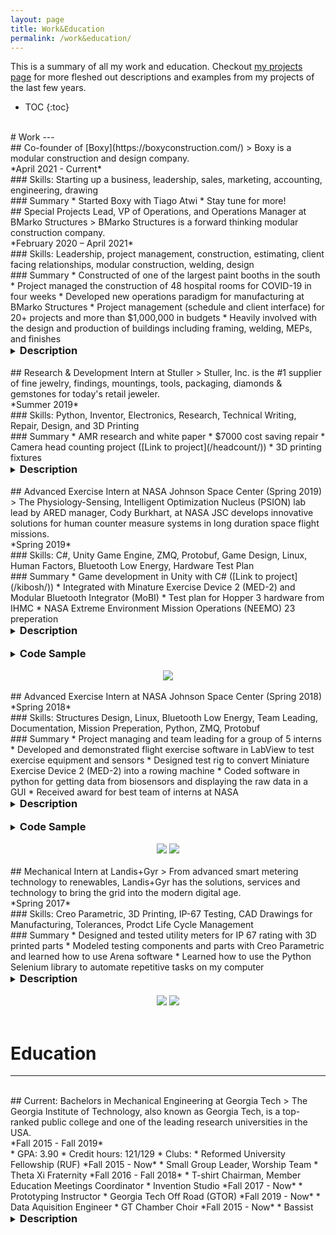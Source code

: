 ```yaml
---
layout: page
title: Work&Education
permalink: /work&education/
---
```

This is a summary of all my work and education. Checkout [my projects page](/projects/) for more fleshed out descriptions and examples from my projects of the last few years.


* TOC
{:toc}

<br>
# Work
---
<br>
## Co-founder of [Boxy](https://boxyconstruction.com/)
> Boxy is a modular construction and design company.

<br>
*April 2021 - Current*

<br>
### Skills: Starting up a business, leadership, sales, marketing, accounting, engineering, drawing

<br>
### Summary
* Started Boxy with Tiago Atwi
* Stay tune for more!

<br>
## Special Projects Lead, VP of Operations, and Operations Manager at BMarko Structures
> BMarko Structures is a forward thinking modular construction company.

<br>
*February 2020 – April 2021*

<br>
### Skills: Leadership, project management, construction, estimating, client facing relationships, modular construction, welding, design

<br>
### Summary
* Constructed of one of the largest paint booths in the south
* Project managed the construction of 48 hospital rooms for COVID-19 in four weeks
* Developed new operations paradigm for manufacturing at BMarko Structures
* Project management (schedule and client interface) for 20+ projects and more than $1,000,000 in budgets
* Heavily involved with the design and production of buildings including framing, welding, MEPs, and finishes

<br>
<details><summary><h3 style="margin: 0px; display: inline">Description</h3></summary>
<p>

This was one of my toughest and best experiences to date. I started out at a "special projects lead" and built a Paintbooth. Soon after I helped CEO Antony Kountouris build the two GEMA projects in a staggering 4 weeks. After that I stayed in the roll of VP of Operations and built many different kinds of projects. I'll detail some of those projects more specifically in my Projects tab.

</p>
</details>

<br>
## Research & Development Intern at Stuller
> Stuller, Inc. is the #1 supplier of fine jewelry, findings, mountings, tools, packaging, diamonds & gemstones for today's retail jeweler.

<br>
*Summer 2019*

<br>
### Skills: Python, Inventor, Electronics, Research, Technical Writing, Repair, Design, and 3D Printing

<br>
### Summary
* AMR research and white paper
* $7000 cost saving repair
* Camera head counting project ([Link to project](/headcount/))
* 3D printing fixtures

<br>
<details><summary><h3 style="margin: 0px; display: inline">Description</h3></summary>
<p>

Stuller is one of the largest suppliers of jewelry and jewelry related products in the US. I interned in their R&D group researching Autonomous Mobile Robots (AMRs) and doing a few other side jobs. Stuller is looking to AMRs to assist in moving their product around their manufacturing lines. I researched more than 20 companies and then down selected to 5. My team and I reached out to those 5 vendors and set up meetings to learn about their AMRs. I compiled notes, brochures, and created a decision matrix from all the information. This allowed us to identify 4 companies having products we would like to see. Towards the end of the semester, I started arraigning company demos, presented my findings to management, and wrote an executive summary. To collect data for the project, I coded a hallway head counter using a Raspberry Pi 3 B+, a webcam, and the openCV library for $100. This gave us a rough estimate of the hallway traffic throughout the day. Additionally, I coded a $15 door open/close sensor and logger to calculate how many times doors were being opened in the hallways. Besides my main task, I designed and 3D printed two laser engraver fixtures and repaired a $7000 engraver fixture. The biggest thing I learned at Stuller was the importance of foundation for understand and proceeding with a project.

</p>
</details>


<br>
## Advanced Exercise Intern at NASA Johnson Space Center (Spring 2019)
> The Physiology-Sensing, Intelligent Optimization Nucleus (PSION) lab lead by ARED manager, Cody Burkhart, at NASA JSC develops innovative solutions for human counter measure systems in long duration space flight missions.

<br>
*Spring 2019*

<br>
### Skills: C#, Unity Game Engine, ZMQ, Protobuf, Game Design, Linux, Human Factors, Bluetooth Low Energy, Hardware Test Plan

<br>
### Summary
* Game development in Unity with C# ([Link to project](/kibosh/))
* Integrated with Minature Exercise Device 2 (MED-2) and Modular Bluetooth Integrator (MoBI)
* Test plan for Hopper 3 hardware from IHMC
* NASA Extreme Environment Mission Operations (NEEMO) 23 preperation

<br>
<details><summary><h3 style="margin: 0px; display: inline">Description</h3></summary>
<p>
This semester I focused on two projects: a test plan for new exercise hardware and primarily developing games to be tested on the NASA Extreme Environment Mission Operations (NEEMO). NEEMO serves an analogue for the International Space Station as well as future exploration missions. NEEMO is in a small underwater habitat that mimics the confined vehicles in space. So as part of a project to improve human fitness in long duration missions, I developed games to test if the interactive portion of the game will increase the user’s performance. These games involved integration with the in-house exercise hardware, Miniature Exercise Device 2 (MED-2), and the in-house software package, Modular Bluetooth Integrator (MoBI), which provided the interactive element, biometrics, and telemetry for our game.
<br>
<br>
The other project that I worked on was a test plan for Hopper 3. ER3 is trying to create a database of exercise devices that can be used to keep records/compare & contrast different devices and their applications. The test plan that I developed can be done by a layman and was used to profile the device and its exercise envelope. I also worked to execute the first application of this test plan on the Hopper 3.
<br>
<br>
I developed the game from scratch. I created all the backend in C# to communicate via ZMQ with the MED-2 and MoBI. This particular application had never been used up to this point. I generated protobuf files for C# for the first time and learned how to make the ZMQ reply/subscriber sockets. Having established the backend, I started working on game states and conditions. Every state in the game has a corresponding state of MED-2 and MoBI data. Having established where and when data was needed, I proceeded to create the actual game dynamics, visuals, and play. One key outcome of integrating with the data collection scripts is that we can now post-process the raw data from the game/user.
<br>
<br>
Having established the architecture for the software in Unity, I generated two different game variations. The first game matches user position to their location on the screen based on telemetry from the MED-2. The second game uses heart rate to position the player on the screen. While these games will not be the final versions delivered as an on-orbit asset, they will provide lessons learned for future VR gamification in the Physiology-Sensing, Intelligent Optimization Nucleus (PSION) Lab. Therefore, the most important part of my work was the backend development that provides the foundation for more complex future games. Particularly, the expansion of our communications between MoBI and MED-2 beyond python to a protocol streamline using C#, directly integrated with Unity, is a massive upgrade to our system foundations.
<br>
<br>
Although not a main focus of my field of study, I learned a lot of programming workflows and techniques this semester. As a result, I understand, better, how software fits into larger systems and have increased interest in collaborative projects between computer science and mechanical engineering. This internship has shown how good hardware enables interesting and powerful software applications to maximize their impact.

</p>
</details>
<br>

<details><summary><h3 style="margin: 0px; display: inline">Code Sample</h3></summary>
<p>
<div markdown="1">

```cs
//This requester is working in its own thread to communicate with the MED-2
private void RequesterWork()
    {
        AsyncIO.ForceDotNet.Force();
        //This is using the lazy pirate method of sending requests
        using (var requester = new RequestSocket())
        {
            NetMQTimer pollTime = new NetMQTimer(TimeSpan.FromMilliseconds(100));

            requester.Connect("tcp://" + hostC + ":" + portC);
            using (var poller = new NetMQPoller { requester, pollTime })
            {
                requester.SendReady += (s, a) =>
                {
                    if (_messageQueue.TryDequeue(out req))
                    {
                        message = req.ToByteArray();
                        a.Socket.SendFrame(message);
                    }
                    if (_requesterCancelled)
                    {
                        poller.Stop();
                    }
                };
                requester.ReceiveReady += (s, a) =>
                {
                    reply = requester.ReceiveFrameString();
                    if (_requesterCancelled)
                    {
                        poller.Stop();
                    }
                };
                poller.Run();
            }
            requester.Close();
        }
    }
```

</div>
</p>
</details>

<br>
<div class="separator" style="clear: both; text-align: center;">
<a href='https://photos.google.com/share/AF1QipPXcma2HXJVc1wXmNLYSqzrReAGTpmpkTg9VoSiUcx6UCXcp5Fx2g8FDnbRW3lJVg?key=MThMU05INlhmTEpzS1d2VDRIVFZkcVJWc0xVdUN3&source=ctrlq.org'><img src='https://lh3.googleusercontent.com/LckSD6euePL7ib0pA993QtHsHdseX1oZ3vqIj1ECYUmXMa7i8S8h3UVCX0K4WrFERvOULAvPHloHD5L8bviTqcFvdUl2E7zYBurQK5DvVRzdEEGFZ8LiXO9PAKj2ZFpfAmm6S6UhRiQ=w2400' style="max-height: 400px; position: relative;"/></a>
</div>

<br>
## Advanced Exercise Intern at NASA Johnson Space Center (Spring 2018)

<br>
*Spring 2018*

<br>
### Skills: Structures Design, Linux, Bluetooth Low Energy, Team Leading, Documentation, Mission Preperation, Python, ZMQ, Protobuf

<br>
### Summary
* Project managing and team leading for a group of 5 interns
* Developed and demonstrated flight exercise software in LabView to test exercise equipment and sensors
* Designed test rig to convert Miniature Exercise Device 2 (MED-2) into a rowing machine
* Coded software in python for getting data from biosensors and displaying the raw data in a GUI
* Received award for best team of interns at NASA

<br>
<details><summary><h3 style="margin: 0px; display: inline">Description</h3></summary>
<p>
At NASA JSC in the Spring of 2018, I had the opportunity to work with a team of 5 interns as an Advanced Exercise Development Intern. ER3, the robotics and
simulation branch I worked under, is tasked with maintaining and developing current and future exercise solutions for The International Space Station and long
duration space flight missions. The intern team I worked with was charged with preparing software and an experiment for the NASA Extreme Environment
Mission Operations (NEEMO). NEEMO is an underwater ground analog for space flight missions, and we created a test to validate new technologies being
developed for long duration missions. Details of our project are as follows: develop a software application that can display data in an interactive and visual way,
create procedures for an experiment on NEEMO to test our application as well as the MED-2 (Miniature Exercise Device 2) with its rowing functionality, and test
sensors with a Modular Bluetooth Integrator (MoBI) which will be integrated into the application.
<br>
<br>
I functioned as a Team lead and software engineer. I worked on backend software that helped tunnel the data from MoBI to our application. Additionally, I
supported the design, prototyping, and testing of our GUI. I designed a tower for testing rowing on the MED. I ran compatibility and functionality tests for sensors
with MoBI. As a Team lead I arraigned meetings, brought food, and helped set goals for our work. I also acted as a point of contact for external groups such as
our mentors and any other external help we needed. I also made, managed, and ran the demonstrations and presentations for our branch chiefs. Towards the
end of the semester, I designed a rowing rig in Creo Parametric that allows the MED-2 to be used as a seated rowing device.
We successfully setup and tested MoBI on a Raspberry Pi 3 platform for the first time. Furthermore, we demonstrated real time data flow with Polar H7 and the
Empatica E4 such that those devices could be used on NEEMO or Space Station. We developed from concept to product for our application. We also developed
the entire experiment to be used on NEEMO. This rowing rig was later built by interns after me and tested by the lab.
I’ve learned a lot more python. I learned a lot about Bluetooth, sensors, and Linux. From a business engineering side of things, I was able to have a lot of
conversations about the structure of NASA and why it works and how it needs to improve. Leading taught me a lot about scheduling time and breaking down the
task of developing a project. Together, our team pioneered new ways to collect human data in real time for spaceflights.
</p>
</details>

<br>
<details><summary><h3 style="margin: 0px; display: inline">Code Sample</h3></summary>
<p>
<div markdown="1">

```python
# This class is used to subscribe to the heart rate data published by MoBI
class HeartRateMeasurement(object):
    host = "192.168.0.101"
    context = zmq.Context()
    subSocket = context.socket(zmq.SUB)
    subSocket.connect("tcp://%s:5556" % host)
    subSocket.setsockopt_string(zmq.SUBSCRIBE, "")
    topicName = "Polar H7 AEA87610/Heart Rate/Heart Rate Measurement"

    # call this method to get the heart rate as passed from MoBI
    @classmethod
    def getHR(cls):
        rate = 0
        try:
            while True:
                try:
                    packetString = cls.subSocket.recv(zmq.NOBLOCK)
                except zmq.ZMQError:
                    return rate
                btPacket = BtPacket_pb2.BtPacket()
                btPacket.ParseFromString(packetString)
                if btPacket.topicName == cls.topicName:
                    print(btPacket.topicName)
                    data = btPacket.data
                    rate = int(data[2:4], 16)
                    print(" heart rate: %d" % rate)

        except KeyboardInterrupt:
            exit(0)
        return rate
```

</div>
</p>
</details>

<br>
<div class="separator" style="clear: both; text-align: center;">
<a href='https://photos.google.com/share/AF1QipOv7u9SQpfJVo_DFKJFrT0T2P5NJLjSePt1DRpmz9Zr_3HHiCSTXpr8W-UnJMTXhA?key=UWtjbm9PNlBjZEU5dlVpb2dBNk53cG8xX29UNEhB&source=ctrlq.org'><img src='https://lh3.googleusercontent.com/ERzSGNXqC8YCEsgkIUQWP2MX8nUW9nwFH3ayoNIgLJOclq4ckg842pqnJm347hqIbX4uL4WHkG_q-kUeslZcOhOKs7HfDgqelq4l_5wKkmclmBzDiqyty6iA6NgSlcAXHkyZeIn4fm4=w2400' style="max-width: 49%; position: relative;"/></a>
<a href='https://photos.google.com/share/AF1QipOn8-58uW6O-VgotFAZdHjaPgwHo83AW8KnlVCQfL_KO7zgeHOK6_9Krxytg4Nc5Q?key=cktvX3Q1ZFJqSWV1R3dRLWZIb1FINFY3ODhZWnRR&source=ctrlq.org'><img src='https://lh3.googleusercontent.com/PSIgBabIXNqQAmnZoQN_PD3gy877pplVjFJrbtvXWqfAehbfNq4C4i8NhM0mzA3B9JXHNti-lgzU35B8ESSf93dyuVcM6jF4tvDGlkGmbzYWjYbBbLJkt7qYeO7QW7x6yaw-zSiPuLM=w2400' style="max-width: 49%; position: relative;"/></a>
</div>

<br>
## Mechanical Intern at Landis+Gyr
> From advanced smart metering technology to renewables, Landis+Gyr has the solutions, services and technology to bring the grid into the modern digital age.

<br>
*Spring 2017*

<br>
### Skills: Creo Parametric, 3D Printing, IP-67 Testing, CAD Drawings for Manufacturing, Tolerances, Prodct Life Cycle Management

<br>
### Summary
* Designed and tested utility meters for IP 67 rating with 3D printed parts
* Modeled testing components and parts with Creo Parametric and learned how to use Arena software
* Learned how to use the Python Selenium library to automate repetitive tasks on my computer


<br>
<details><summary><h3 style="margin: 0px; display: inline">Description</h3></summary>
<p>
The mechanical team at Landis+Gyr develops water proof enclosures for electrical meters. Currently, all the utility meters are becoming radio controlled, so that
they can wirelessly send data without having anyone go read the actual meter. The point of enclosure design is to make sure the meters can withstand wet and
dirty conditions while having their antennas, power cables, and internet cables be external. With Landis+Gyr I've learned how to use Creo Parametric to create
and edit parts and drawings. I came in with no Creo experience. I had cadding experience, but I still had to learn the new program. I also learned how to do
cabling, the process of routing cables in the enclosures to see how long they need to be and where they will fit in the assembly instructions.
<br>
<br>
One of my tasks
was to edit and make professional engineering drawings for manufacturers and assembly plants based on decisions of the main engineers. I also conducted
IP67 testing. IP67 is a standard for how waterproof an design is. Specifically, something has to stay under a meter of water for 30 minutes without leaking. In
order to test this, I had to make test rigs that either submerged the testing part or 3D printed adapters for pipes so that I could fill them with water. I worked on
contacting suppliers to test and get materials for test rigs. Additionally, I tested different gasket cut outs and materials for enclosures. When waiting for
assignments, I started learning how to automate my browser using python with the selenium library. It was really engaging and fun to watch my computer start to
take over my menial tasks and do them with 100 percent precision and at a much faster rate. The main task I automated was updating part revision numbers in
the software that managed revision histories.
</p>
</details>

<br>
<div class="separator" style="clear: both; text-align: center;">
<a href='https://photos.google.com/share/AF1QipPvSbFC1PTlgx0i-dF4BAwLZKmwI5SxaknJoAkEL3kVP0ZJDyX4Ato6Au2ZFjFwhA?key=OEUtM2Y5N3FtSTM0aHlLdW5pZl9DRDluNDRpV3d3&source=ctrlq.org'><img src='https://lh3.googleusercontent.com/zUP242m9erMlKklC0SUJxHRgm1inXRtI-FOAYRhLl_uLpp77atqggwowifbnQP4oWl5iVEOCcV9brshjXt_cxWBRiWXrk6gxvnSXLJ6rKyTiihFL_yDBQyBP7bpqWLtGFsSPB_wg0fc=w2400' style="max-width: 49%; position: relative;"/></a>
<a href='https://photos.google.com/share/AF1QipPw593ngFU8AB0v-pMIA4b6XPqcVvPLI6-5Bb15k6HfIqHPh3tX7SRCeho8bYTQDA?key=ZGRXRW9QTUsydGM5OWhzbzR0YTZhZlBkYnBtS1ln&source=ctrlq.org'><img src='https://lh3.googleusercontent.com/xFCxeoG7LolzrxDuA_Jg8r_JQnzTmMb2YH7kNm-oph-ZvyA6KTHnfEfqXcyoxW0bqcNYacKXqqksZNnw5hgWc8KxSGUvp--YoGPnqyxBc6_N3rJy_hR4sfsEbn_q7SlB-R97fUothHg=w2400' style="max-width: 49%; position: relative;"/></a>
</div>
<br>

# Education
---

<br>
## Current: Bachelors in Mechanical Engineering at Georgia Tech
> The Georgia Institute of Technology, also known as Georgia Tech, is a top-ranked public college and one of the leading research universities in the USA.

<br>
*Fall 2015 - Fall 2019*

<br>
* GPA: 3.90
* Credit hours: 121/129
* Clubs:
	* Reformed University Fellowship (RUF) *Fall 2015 - Now*
		* Small Group Leader, Worship Team
	* Theta Xi Fraternity *Fall 2016 - Fall 2018*
		* T-shirt Chairman, Member Education Meetings Coordinator
	* Invention Studio *Fall 2017 - Now*
		* Prototyping Instructor
	* Georgia Tech Off Road (GTOR) *Fall 2019 - Now*
		* Data Aquisition Engineer
	* GT Chamber Choir *Fall 2015 - Now*
		* Bassist

<br>
<details><summary><h3 style="margin: 0px; display: inline">Description</h3></summary>
<p>

<br>
At Georgia Tech, I have taken up to senior level classes in Mechanical Engineering which includes the following classes: Circuits and Electronics, Statics,
Dynamics, Fluid Dynamics, Thermodynamics, Numerical Methods with Matlab, Heat Transfer, Deformable Bodies, System Dynamics, and a design and build
class. In the design and build class, I worked with a team of 3 other students to create a mechatronics robot to compete with other team's robots. I learned to
use and program a myRIO with LabView and work with various sensors to collect data. Outside of my major, I have taken a couple of classes in the computer
science major. The classes are Introduction to Java and course that covered computers from transistors to programming in C including programming in
Assembly and the circuitry of computers. In addition to analytical skills, I have learned and used a lot of design and prototyping skills both in and out of the classroom. My work with the
Invention Studio Maker Space and Georgia Tech Off Road develops and hones my engineering acuity.
</p>
</details>
